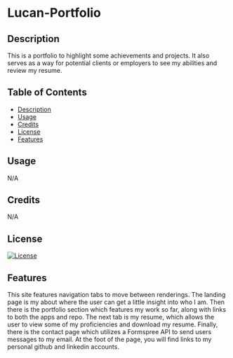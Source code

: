 # Lucan-Portfolio

## Description

This is a portfolio to highlight some achievements and projects. It also serves as a way for potential clients or employers to see my abilities and review my resume.  

## Table of Contents

- [Description](#description)
- [Usage](#usage)
- [Credits](#credits)
- [License](#license)
- [Features](#features)

## Usage

N/A

## Credits

N/A

## License

[![License](https://img.shields.io/badge/License-Apache_2.0-blue.svg)](https://opensource.org/licenses/Apache-2.0)

## Features

This site features navigation tabs to move between renderings. The landing page is my about where the user can get a little insight into who I am. Then there is the portfolio section which features my work so far, along with links to both the apps and repo. The next tab is my resume, which allows the user to view some of my proficiencies and download my resume. Finally, there is the contact page which utilizes a Formspree API to send users messages to my email. At the foot of the page, you will find links to my personal github and linkedin accounts.

